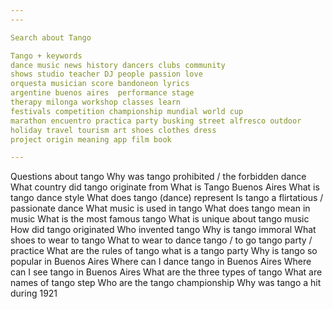 ```yaml
---
---

Search about Tango

Tango + keywords
dance music news history dancers clubs community
shows studio teacher DJ people passion love
orquesta musician score bandoneon lyrics
argentine buenos aires  performance stage
therapy milonga workshop classes learn
festivals competition championship mundial world cup
marathon encuentro practica party busking street alfresco outdoor
holiday travel tourism art shoes clothes dress
project origin meaning app film book

---
```


Questions about tango
Why was tango prohibited / the forbidden dance
What country did tango originate from
What is Tango Buenos Aires
What is tango dance style
What does tango (dance) represent
Is tango a flirtatious / passionate dance
What music is used in tango
What does tango mean in music
What is the most famous tango
What is unique about tango music
How did tango originated
Who invented tango
Why is tango immoral
What shoes to wear to tango
What to wear to dance tango / to go tango party / practice
What are the rules of tango
what is a tango party
Why is tango so popular in Buenos Aires
Where can I dance tango in Buenos Aires
Where can I see tango in Buenos Aires
What are the three types of tango
What are names of tango step
Who are the tango championship
Why was tango a hit during 1921


